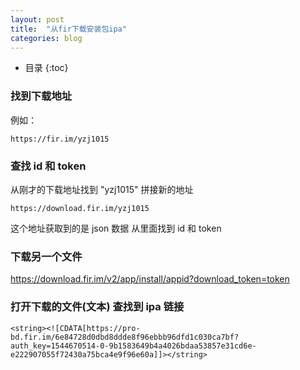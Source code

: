 ```yaml
---
layout: post
title:  "从fir下载安装包ipa"
categories: blog
---
```


* 目录
{:toc}

### 找到下载地址

例如：

```
https://fir.im/yzj1015
```
### 查找 id 和 token

从刚才的下载地址找到 "yzj1015" 拼接新的地址
```
https://download.fir.im/yzj1015
```

这个地址获取到的是 json 数据 从里面找到 id 和 token 

### 下载另一个文件

https://download.fir.im/v2/app/install/appid?download_token=token


### 打开下载的文件(文本) 查找到 ipa 链接 

```
<string><![CDATA[https://pro-bd.fir.im/6e84728d0dbd8ddde8f96ebbb96dfd1c030ca7bf?auth_key=1544670514-0-9b1583649b4a4026bdaa53857e31cd6e-e222907055f72430a75bca4e9f96e60a]]></string>

```